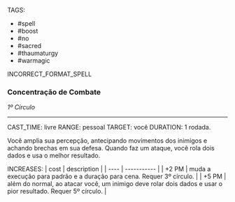 TAGS:
- #spell
- #boost
- #no
- #sacred
- #thaumaturgy
- #warmagic

INCORRECT_FORMAT_SPELL
### Concentração de Combate
*1º Círculo*
___
CAST_TIME: livre
RANGE: pessoal
TARGET: você
DURATION: 1 rodada.

Você amplia sua percepção, antecipando movimentos dos inimigos e achando brechas em sua defesa. Quando faz um ataque, você rola dois dados e usa o melhor resultado.

INCREASES:
| cost | description |
| ---- | ----------- |
| +2 PM | muda a execução para padrão e a duração para cena. Requer 3º círculo. |
| +5 PM | além do normal, ao atacar você, um inimigo deve rolar dois dados e usar o pior resultado. Requer 5º círculo. |
